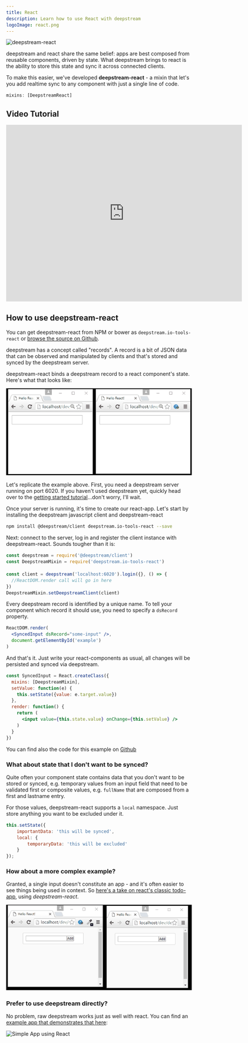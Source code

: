 ```yaml
---
title: React
description: Learn how to use React with deepstream
logoImage: react.png
---
```


![deepstream-react](deepstream-react.png)

deepstream and react share the same belief: apps are best composed from reusable components, driven by state. What deepstream brings to react is the ability to store this state and sync it across connected clients.

To make this easier, we've developed **deepstream-react** - a mixin that let's you add realtime sync to any component with just a single line of code.

```javascript
mixins: [DeepstreamReact]
```

## Video Tutorial

<iframe width="640" height="480" src="https://www.youtube.com/embed/Bg0nyf02jkw?rel=0&amp;showinfo=0" frameborder="0" allowfullscreen></iframe>

## How to use deepstream-react
You can get deepstream-react from NPM or bower as `deepstream.io-tools-react` or [browse the source on Github](https://github.com/deepstreamIO/deepstream.io-tools-react).

deepstream has a concept called "records". A record is a bit of JSON data that can be observed and manipulated by clients and that's stored and synced by the deepstream server.

deepstream-react binds a deepstream record to a react component's state. Here's what that looks like:

![basic input with deepstream-react](basic-react-input.gif)

Let's replicate the example above. First, you need a deepstream server running on port 6020. If you haven't used deepstream yet, quickly head over to the [getting started tutorial](/tutorials/guides/getting-started-quickstart/)...don't worry, I'll wait.

Once your server is running, it's time to create our react-app. Let's start by installing the deepstream javascript client and deepstream-react

```bash
npm install @deepstream/client deepstream.io-tools-react --save
```

Next: connect to the server, log in and register the client instance with deepstream-react. Sounds tougher than it is:

```javascript
const deepstream = require('@deepstream/client')
const DeepstreamMixin = require('deepstream.io-tools-react')

const client = deepstream('localhost:6020').login({}, () => {
  //ReactDOM.render call will go in here
})
DeepstreamMixin.setDeepstreamClient(client)
```

Every deepstream record is identified by a unique name. To tell your component which record it should use, you need to specify a `dsRecord` property.

```jsx
ReactDOM.render(
  <SyncedInput dsRecord="some-input" />,
  document.getElementById('example')
)
```

And that's it. Just write your react-components as usual, all changes will be persisted and synced via deepstream.

```jsx
const SyncedInput = React.createClass({
  mixins: [DeepstreamMixin],
  setValue: function(e) {
    this.setState({value: e.target.value})
  },
  render: function() {
    return (
      <input value={this.state.value} onChange={this.setValue} />
    )
  }
})
```

You can find also the code for this example on [Github](https://github.com/deepstreamIO/ds-tutorial-react/tree/master/synced-input)

### What about state that I don't want to be synced?
Quite often your component state contains data that you don't want to be stored or synced, e.g. temporary values from an input field that need to be validated first or composite values, e.g. `fullName` that are composed from a first and lastname entry.

For those values, deepstream-react supports a `local` namespace. Just store anything you want to be excluded under it.

```javascript
this.setState({
    importantData: 'this will be synced',
    local: {
        temporaryData: 'this will be excluded'
    }
});
```

### How about a more complex example?
Granted, a single input doesn't constitute an app - and it's often easier to see things being used in context. So [here's a take on react's classic todo-app](https://github.com/deepstreamIO/ds-tutorial-react/tree/master/todo-list), using *deepstream-react*.

![todo list example with deepstream-react](complex-react-example.gif)

### Prefer to use deepstream directly?
No problem, raw deepstream works just as well with react. You can find an [example app that demonstrates that here](https://github.com/deepstreamIO/ds-demo-simple-app-react):

![Simple App using React](simple-app.png)
